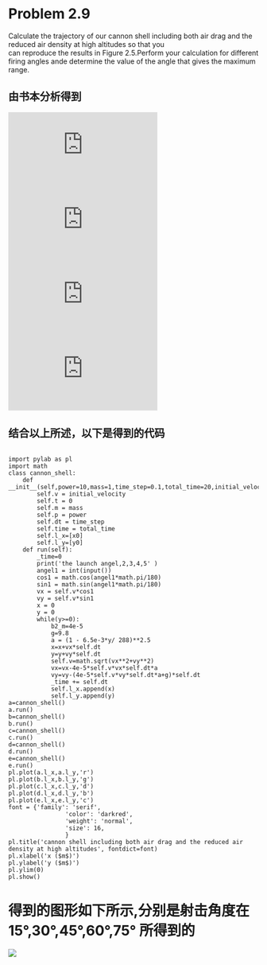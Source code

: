 # Problem 2.9
 Calculate the trajectory of our cannon shell including both air drag and the reduced air density at high altitudes so that you <br/> 
 can reproduce the results in Figure 2.5.Perform your calculation for different firing angles ande determine the value of the angle that gives the maximum range.<br/>

## 由书本分析得到
![](http://latex.codecogs.com/gif.latex?x_%7Bi&plus;1%7D%3Dx_%7Bi%7D&plus;v_%7Bx%2Ci%7D%5CDelta%20t) <br/>
![](http://latex.codecogs.com/gif.latex?v_%7Bx%2Ci&plus;1%7D%3Dv_%7Bx%2Ci%7D-%5Cfrac%7BB_2vv_%7Bx%2Ci%7D%7D%7Bm%7D%5CDelta%20t)<br/>
![](http://latex.codecogs.com/gif.latex?y_%7Bi&plus;1%7D%3Dy_%7Bi%7D&plus;v_%7By%2Ci%7D%5CDelta%20t)<br/>
![](http://latex.codecogs.com/gif.latex?v_%7By%2Ci&plus;1%7D%3Dv_%7By%2Ci%7D-g%5CDelta%20t-%5Cfrac%7BB_2vv_%7By%2Ci%7D%7D%7Bm%7D%5CDelta%20t)<br/>



##  结合以上所述，以下是得到的代码
<pre><code>
import pylab as pl
import math
class cannon_shell:
    def __init__(self,power=10,mass=1,time_step=0.1,total_time=20,initial_velocity=700,x0=0,y0=0,):
        self.v = initial_velocity
        self.t = 0
        self.m = mass
        self.p = power
        self.dt = time_step
        self.time = total_time
        self.l_x=[x0]
        self.l_y=[y0]
    def run(self):
        _time=0
        print('the launch angel,2,3,4,5' )
        angel1 = int(input())
        cos1 = math.cos(angel1*math.pi/180)
        sin1 = math.sin(angel1*math.pi/180)
        vx = self.v*cos1
        vy = self.v*sin1
        x = 0
        y = 0
        while(y>=0):
            b2_m=4e-5
            g=9.8
            a = (1 - 6.5e-3*y/ 288)**2.5
            x=x+vx*self.dt
            y=y+vy*self.dt
            self.v=math.sqrt(vx**2+vy**2)
            vx=vx-4e-5*self.v*vx*self.dt*a
            vy=vy-(4e-5*self.v*vy*self.dt*a+g)*self.dt
            _time += self.dt
            self.l_x.append(x)
            self.l_y.append(y)
a=cannon_shell()
a.run()
b=cannon_shell()
b.run()
c=cannon_shell()
c.run()
d=cannon_shell()
d.run()
e=cannon_shell()
e.run()
pl.plot(a.l_x,a.l_y,'r')
pl.plot(b.l_x,b.l_y,'g')
pl.plot(c.l_x,c.l_y,'d')
pl.plot(d.l_x,d.l_y,'b')
pl.plot(e.l_x,e.l_y,'c')
font = {'family': 'serif',
                'color': 'darkred',
                'weight': 'normal',
                'size': 16,
                }
pl.title('cannon shell including both air drag and the reduced air density at high altitudes', fontdict=font)
pl.xlabel('x ($m$)')
pl.ylabel('y ($m$)')
pl.ylim(0)
pl.show()
</code></pre>
# 得到的图形如下所示,分别是射击角度在15°,30°,45°,60°,75° 所得到的
![](https://github.com/Damonphysics/computationalphysics_N2014301020007/blob/master/figure_1.png)
  
 
